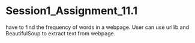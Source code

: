 # Session1_Assignment_11.1
have to find the frequency of words in a webpage. User can use urllib and BeautifulSoup to extract text from webpage.
